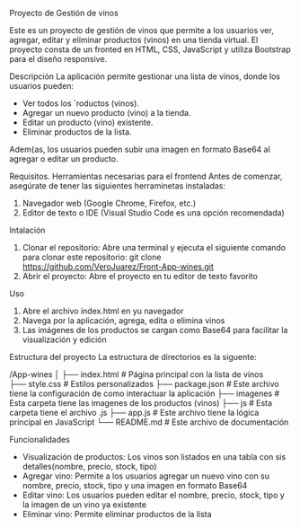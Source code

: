 Proyecto de Gestión de vinos

Este es un proyecto de gestión de vinos que permite a los usuarios ver, agregar, editar y eliminar productos (vinos) en una tienda virtual. El proyecto consta de un fronted en HTML, CSS, JavaScript y utiliza Bootstrap para el diseño responsive.

Descripción
La aplicación permite gestionar una lista de vinos, donde los usuarios pueden:
- Ver todos los ´roductos (vinos).
- Agregar un nuevo producto (vino) a la tienda.
- Editar un producto (vino) existente.
- Eliminar productos de la lista.

Adem{as, los usuarios pueden subir una imagen en formato Base64 al agregar o editar un producto.

Requisitos.
Herramientas necesarias para el frontend
Antes de comenzar, asegúrate de tener las siguientes herraminetas instaladas:
1. Navegador web (Google Chrome, Firefox, etc.)
2. Editor de texto o IDE (Visual Studio Code es una opción recomendada)

Intalación
1. Clonar el repositorio:
   Abre una terminal y ejecuta el siguiente comando para clonar este repositorio:
   git clone https://github.com/VeroJuarez/Front-App-wines.git
2. Abrir el proyecto:
   Abre el proyecto en tu editor de texto favorito

Uso
1. Abre el archivo index.html en yu navegador
2. Navega por la aplicación, agrega, edita o elimina vinos
3. Las imágenes de los productos se cargan como Base64 para facilitar la visualización y edición

Estructura del proyecto
La estructura de directorios es la siguente:

/App-wines
│
├── index.html            # Página principal con la lista de vinos         
├── style.css             # Estilos personalizados
├── package.json          # Este archivo tiene la configuración de como interactuar la aplicación
├── imagenes              # Esta carpeta tiene las imagenes de los productos (vinos)
├── js                    # Esta carpeta tiene el archivo .js
    ├── app.js            # Este archivo tiene la lógica principal en JavaScript
└── README.md             # Este archivo de documentación

Funcionalidades
- Visualización de productos: Los vinos son listados en una tabla con sis detalles(nombre, precio, stock, tipo)
- Agregar vino: Permite a los usuarios agregar un nuevo vino con su nombre, precio, stock, tipo y una imagen en formato Base64
- Editar vino: Los usuarios pueden editar el nombre, precio, stock, tipo y la imagen de un vino ya existente
- Eliminar vino: Permite eliminar productos de la lista
